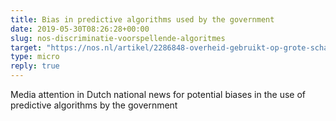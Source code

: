 ```yaml
---
title: Bias in predictive algorithms used by the government
date: 2019-05-30T08:26:28+00:00
slug: nos-discriminatie-voorspellende-algoritmes
target: "https://nos.nl/artikel/2286848-overheid-gebruikt-op-grote-schaal-voorspellende-algoritmes-risico-op-discriminatie.html" 
type: micro
reply: true
---
```

Media attention in Dutch national news for potential biases in the use of predictive algorithms by the government
